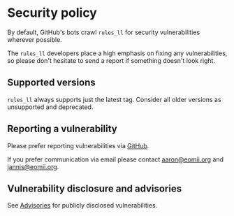 # Security policy

By default, GitHub's bots crawl `rules_ll` for security vulnerabilities wherever
possible.

The `rules_ll` developers place a high emphasis on fixing any vulnerabilities,
so please don't hesitate to send a report if something doesn't look right.

## Supported versions

`rules_ll` always supports just the latest tag. Consider all older versions as
unsupported and deprecated.

## Reporting a vulnerability

Please prefer reporting vulnerabilities via
[GitHub](https://github.com/eomii/rules_ll/security).

If you prefer communication via email please contact <aaron@eomii.org> and
<jannis@eomii.org>.

## Vulnerability disclosure and advisories

See [Advisories](https://github.com/eomii/rules_ll/security/advisories) for
publicly disclosed vulnerabilities.
